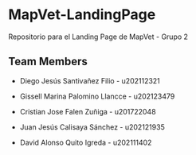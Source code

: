 # MapVet-LandingPage
Repositorio para el Landing Page de MapVet - Grupo 2

## Team Members
- Diego Jesús Santivañez Filio - u202112321

- Gissell Marina Palomino Llancce - u202123479

- Cristian Jose Falen Zuñiga - u201722048

- Juan Jesús Calisaya Sánchez - u202121935

- David Alonso Quito Igreda - u202111402
